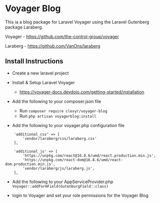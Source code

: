 # Voyager Blog

This ia a blog package for Laravel Voyager using the Laravel Gutenberg package Laraberg.

Voyager - https://github.com/the-control-group/voyager

Laraberg - https://github.com/VanOns/laraberg

## Install Instructions

- Create a new laravel project

- Install & Setup Laravel Voyager
    - https://voyager-docs.devdojo.com/getting-started/installation

- Add the following to your composer.json file
    - Run `composer require clevyr/voyager-blog`
    - Run `php artisan voyagerblog:install`

- Add the following to your voyager.php configuration file

```
    'additional_css' => [
        'vendor/laraberg/css/laraberg.css'
    ],

    'additional_js' => [
        'https://unpkg.com/react@16.8.6/umd/react.production.min.js',
        'https://unpkg.com/react-dom@16.8.6/umd/react-dom.production.min.js',
        'vendor/laraberg/js/laraberg.js',
    ],
```

- Add the following to your AppServiceProvider.php `Voyager::addFormField(GutenburgField::class)`

- login to Voyager and set your role permissions for the Voyager Blog
